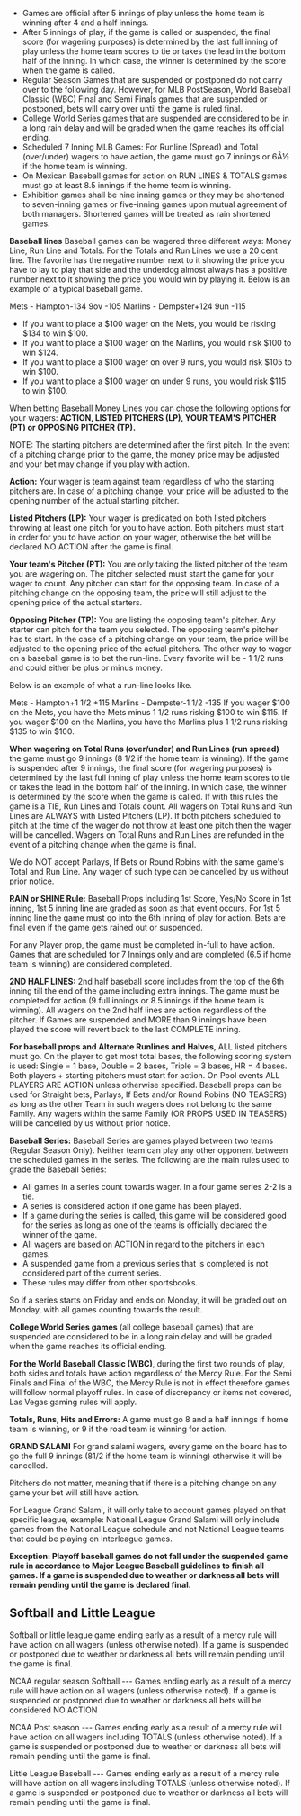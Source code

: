 - Games are official after 5 innings of play unless the home team is winning after 4 and a half innings.
- After 5 innings of play, if the game is called or suspended, the final score (for wagering purposes) is determined by the last full inning of play unless the home team scores to tie or takes the lead in the bottom half of the inning. In which case, the winner is determined by the score when the game is called.
- Regular Season Games that are suspended or postponed do not carry over to the following day. However, for MLB PostSeason, World Baseball Classic (WBC) Final and Semi Finals games that are suspended or postponed, bets will carry over until the game is ruled final.
- College World Series games that are suspended are considered to be in a long rain delay and will be graded when the game reaches its official ending.
- Scheduled 7 Inning MLB Games: For Runline (Spread) and Total (over/under) wagers to have action, the game must go 7 innings or 6Â½ if the home team is winning.
- On Mexican Baseball games for action on RUN LINES & TOTALS games must go at least 8.5 innings if the home team is winning.
- Exhibition games shall be nine inning games or they may be shortened to seven-inning games or five-inning games upon mutual agreement of both managers. Shortened games will be treated as rain shortened games.

**Baseball lines**
Baseball games can be wagered three different ways: Money Line, Run Line and Totals. For the Totals and Run Lines we use a 20 cent line. The favorite has the negative number next to it showing the price you have to lay to play that side and the underdog almost always has a positive number next to it showing the price you would win by playing it. Below is an example of a typical baseball game.

Mets - Hampton-134 9ov -105
Marlins - Dempster+124 9un -115

- If you want to place a $100 wager on the Mets, you would be risking $134 to win $100.
- If you want to place a $100 wager on the Marlins, you would risk $100 to win $124.
- If you want to place a $100 wager on over 9 runs, you would risk $105 to win $100.
- If you want to place a $100 wager on under 9 runs, you would risk $115 to win $100.

When betting Baseball Money Lines you can chose the following options for your wagers: **ACTION, LISTED PITCHERS (LP), YOUR TEAM'S PITCHER (PT) or OPPOSING PITCHER (TP).**

NOTE: The starting pitchers are determined after the first pitch. In the event of a pitching change prior to the game, the money price may be adjusted and your bet may change if you play with action.

**Action:**
Your wager is team against team regardless of who the starting pitchers are. In case of a pitching change, your price will be adjusted to the opening number of the actual starting pitcher.

**Listed Pitchers (LP):**
Your wager is predicated on both listed pitchers throwing at least one pitch for you to have action. Both pitchers must start in order for you to have action on your wager, otherwise the bet will be declared NO ACTION after the game is final.

**Your team's Pitcher (PT):**
You are only taking the listed pitcher of the team you are wagering on. The pitcher selected must start the game for your wager to count. Any pitcher can start for the opposing team. In case of a pitching change on the opposing team, the price will still adjust to the opening price of the actual starters.

**Opposing Pitcher (TP):**
You are listing the opposing team's pitcher. Any starter can pitch for the team you selected. The opposing team's pitcher has to start. In the case of a pitching change on your team, the price will be adjusted to the opening price of the actual pitchers.
The other way to wager on a baseball game is to bet the run-line. Every favorite will be - 1 1/2 runs and could either be plus or minus money.

Below is an example of what a run-line looks like.

Mets - Hampton+1 1/2 +115
Marlins - Dempster-1 1/2 -135
If you wager $100 on the Mets, you have the Mets minus 1 1/2 runs risking $100 to win $115. If you wager $100 on the Marlins, you have the Marlins plus 1 1/2 runs risking $135 to win $100.

**When wagering on Total Runs (over/under) and Run Lines (run spread)** the game must go 9 innings (8 1/2 if the home team is winning). If the game is suspended after 9 innings, the final score (for wagering purposes) is determined by the last full inning of play unless the home team scores to tie or takes the lead in the bottom half of the inning. In which case, the winner is determined by the score when the game is called. If with this rules the game is a TIE, Run Lines and Totals count. All wagers on Total Runs and Run Lines are ALWAYS with Listed Pitchers (LP). If both pitchers scheduled to pitch at the time of the wager do not throw at least one pitch then the wager will be cancelled. Wagers on Total Runs and Run Lines are refunded in the event of a pitching change when the game is final.

We do NOT accept Parlays, If Bets or Round Robins with the same game's Total and Run Line. Any wager of such type can be cancelled by us without prior notice.

**RAIN or SHINE Rule:** Baseball Props including 1st Score, Yes/No Score in 1st inning, 1st 5 inning line are graded as soon as that event occurs. For 1st 5 inning line the game must go into the 6th inning of play for action. Bets are final even if the game gets rained out or suspended.

For any Player prop, the game must be completed in-full to have action. Games that are scheduled for 7 Innings only and are completed (6.5 if home team is winning) are considered completed.

**2ND HALF LINES:** 2nd half baseball score includes from the top of the 6th inning till the end of the game including extra innings. The game must be completed for action (9 full innings or 8.5 innings if the home team is winning). All wagers on the 2nd half lines are action regardless of the pitcher. If Games are suspended and MORE than 9 innings have been played the score will revert back to the last COMPLETE inning.

**For baseball props and Alternate Runlines and Halves**, ALL listed pitchers must go. On the player to get most total bases, the following scoring system is used: Single = 1 base, Double = 2 bases, Triple = 3 bases, HR = 4 bases. Both players + starting pitchers must start for action. On Pool events ALL PLAYERS ARE ACTION unless otherwise specified. Baseball props can be used for Straight bets, Parlays, If Bets and/or Round Robins (NO TEASERS) as long as the other Team in such wagers does not belong to the same Family. Any wagers within the same Family (OR PROPS USED IN TEASERS) will be cancelled by us without prior notice.

**Baseball Series:** Baseball Series are games played between two teams (Regular Season Only). Neither team can play any other opponent between the scheduled games in the series. The following are the main rules used to grade the Baseball Series:

- All games in a series count towards wager. In a four game series 2-2 is a tie.
- A series is considered action if one game has been played.
- If a game during the series is called, this game will be considered good for the series as long as one of the teams is officially declared the winner of the game.
- All wagers are based on ACTION in regard to the pitchers in each games.
- A suspended game from a previous series that is completed is not considered part of the current series.
- These rules may differ from other sportsbooks.

So if a series starts on Friday and ends on Monday, it will be graded out on Monday, with all games counting towards the result.

**College World Series games** (all college baseball games) that are suspended are considered to be in a long rain delay and will be graded when the game reaches its official ending.

**For the World Baseball Classic (WBC)**, during the first two rounds of play, both sides and totals have action regardless of the Mercy Rule. For the Semi Finals and Final of the WBC, the Mercy Rule is not in effect therefore games will follow normal playoff rules. In case of discrepancy or items not covered, Las Vegas gaming rules will apply.

**Totals, Runs, Hits and Errors:** A game must go 8 and a half innings if home team is winning, or 9 if the road team is winning for action.

**GRAND SALAMI** For grand salami wagers, every game on the board has to go the full 9 innings (81/2 if the home team is winning) otherwise it will be cancelled.

Pitchers do not matter, meaning that if there is a pitching change on any game your bet will still have action.

For League Grand Salami, it will only take to account games played on that specific league, example: National League Grand Salami will only include games from the National League schedule and not National League teams that could be playing on Interleague games.

**Exception: Playoff baseball games do not fall under the suspended game rule in accordance to Major League Baseball guidelines to finish all games. If a game is suspended due to weather or darkness all bets will remain pending until the game is declared final.**

## Softball and Little League

Softball or little league game ending early as a result of a mercy rule will have action on all wagers (unless otherwise noted). If a game is suspended or postponed due to weather or darkness all bets will remain pending until the game is final.

NCAA regular season Softball --- Games ending early as a result of a mercy rule will have action on all wagers (unless otherwise noted). If a game is suspended or postponed due to weather or darkness all bets will be considered NO ACTION

NCAA Post season --- Games ending early as a result of a mercy rule will have action on all wagers including TOTALS (unless otherwise noted). If a game is suspended or postponed due to weather or darkness all bets will remain pending until the game is final.

Little League Baseball --- Games ending early as a result of a mercy rule will have action on all wagers including TOTALS (unless otherwise noted). If a game is suspended or postponed due to weather or darkness all bets will remain pending until the game is final.
